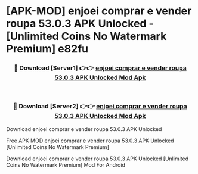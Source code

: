 # [APK-MOD] enjoei  comprar e vender roupa 53.0.3 APK Unlocked - [Unlimited Coins No Watermark Premium] e82fu



<div align="center">
<h3>🔴 Download [Server1] 👉👉 <a href="https://momento.my/?title=enjoei__comprar_e_vender_roupa_53.0.3_APK_Unlocked">enjoei  comprar e vender roupa 53.0.3 APK Unlocked Mod Apk</a></h3><br>

<h3>🔴 Download [Server2] 👉👉 <a href="https://momento.my/?title=enjoei__comprar_e_vender_roupa_53.0.3_APK_Unlocked">enjoei  comprar e vender roupa 53.0.3 APK Unlocked Mod Apk</a></h3>
</div>



Download enjoei  comprar e vender roupa 53.0.3 APK Unlocked 

Free APK MOD enjoei  comprar e vender roupa 53.0.3 APK Unlocked [Unlimited Coins No Watermark Premium]

Download enjoei  comprar e vender roupa 53.0.3 APK Unlocked [Unlimited Coins No Watermark Premium] Mod For Android
